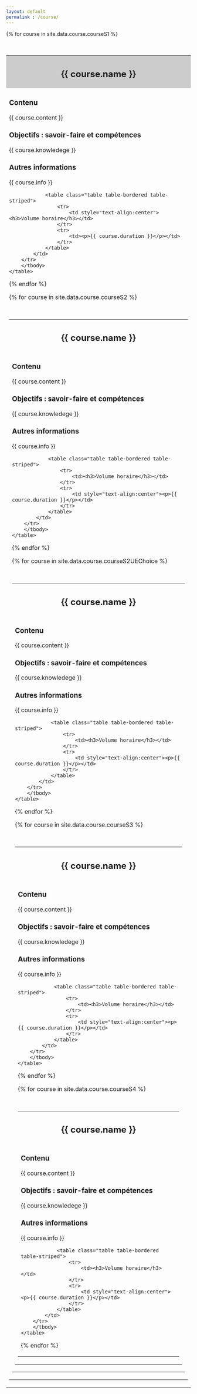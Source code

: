 ```yaml
---
layout: default
permalink : /course/
---
```


<div class="container" style="max-width:800px">

{% for course in site.data.course.courseS1 %}
	<span class="anchor" id="{{ course.id }}"></span>
	<table class="table table-bordered table-striped" style="margin-top:50px">
		<tbody>
		<tr style="background-color:#CCCCCC">
			<td style="text-align:center"><h2>{{ course.name }}</h2></td>
		</tr>
		<tr>
			<td>
				<h3>Contenu</h3>
				<p>{{ course.content }}</p>
				<h3>Objectifs : savoir-faire et compétences</h3>
				<p>{{ course.knowledege }}</p>
				<h3>Autres informations</h3>
				<p>{{ course.info }}</p>

				<table class="table table-bordered table-striped">
					<tr>
						<td style="text-align:center"><h3>Volume horaire</h3></td>
					</tr>
					<tr>
						<td><p>{{ course.duration }}</p></td>
					</tr>
				</table>
			</td>
		</tr>
		</tbody>
	</table>

{% endfor %}

{% for course in site.data.course.courseS2 %}
	<span class="anchor" id="{{ course.id }}"></span>
	<table class="table table-bordered table-striped" style="margin-top:50px">
		<tbody>
		<tr>
			<td style="text-align:center"><h2>{{ course.name }}</h2></td>
		</tr>
		<tr>
			<td>
				<h3>Contenu</h3>
				<p>{{ course.content }}</p>
				<h3>Objectifs : savoir-faire et compétences</h3>
				<p>{{ course.knowledege }}</p>
				<h3>Autres informations</h3>
				<p>{{ course.info }}</p>

				<table class="table table-bordered table-striped">
					<tr>
						<td><h3>Volume horaire</h3></td>
					</tr>
					<tr>
						<td style="text-align:center"><p>{{ course.duration }}</p></td>
					</tr>
				</table>
			</td>
		</tr>
		</tbody>
	</table>

{% endfor %}

{% for course in site.data.course.courseS2UEChoice %}
	<span class="anchor" id="{{ course.id }}"></span>
	<table class="table table-bordered table-striped" style="margin-top:50px">
		<tbody>
		<tr>
			<td style="text-align:center"><h2>{{ course.name }}</h2></td>
		</tr>
		<tr>
			<td>
				<h3>Contenu</h3>
				<p>{{ course.content }}</p>
				<h3>Objectifs : savoir-faire et compétences</h3>
				<p>{{ course.knowledege }}</p>
				<h3>Autres informations</h3>
				<p>{{ course.info }}</p>

				<table class="table table-bordered table-striped">
					<tr>
						<td><h3>Volume horaire</h3></td>
					</tr>
					<tr>
						<td style="text-align:center"><p>{{ course.duration }}</p></td>
					</tr>
				</table>
			</td>
		</tr>
		</tbody>
	</table>

{% endfor %}

{% for course in site.data.course.courseS3 %}
	<span class="anchor" id="{{ course.id }}"></span>
	<table class="table table-bordered table-striped" style="margin-top:50px">
		<tbody>
		<tr>
			<td style="text-align:center"><h2>{{ course.name }}</h2></td>
		</tr>
		<tr>
			<td>
				<h3>Contenu</h3>
				<p>{{ course.content }}</p>
				<h3>Objectifs : savoir-faire et compétences</h3>
				<p>{{ course.knowledege }}</p>
				<h3>Autres informations</h3>
				<p>{{ course.info }}</p>

				<table class="table table-bordered table-striped">
					<tr>
						<td><h3>Volume horaire</h3></td>
					</tr>
					<tr>
						<td style="text-align:center"><p>{{ course.duration }}</p></td>
					</tr>
				</table>
			</td>
		</tr>
		</tbody>
	</table>

{% endfor %}

{% for course in site.data.course.courseS4 %}
	<span class="anchor" id="{{ course.id }}"></span>
	<table class="table table-bordered table-striped" style="margin-top:50px">
		<tbody>
		<tr>
			<td style="text-align:center"><h2>{{ course.name }}</h2></td>
		</tr>
		<tr>
			<td>
				<h3>Contenu</h3>
				<p>{{ course.content }}</p>
				<h3>Objectifs : savoir-faire et compétences</h3>
				<p>{{ course.knowledege }}</p>
				<h3>Autres informations</h3>
				<p>{{ course.info }}</p>

				<table class="table table-bordered table-striped">
					<tr>
						<td><h3>Volume horaire</h3></td>
					</tr>
					<tr>
						<td style="text-align:center"><p>{{ course.duration }}</p></td>
					</tr>
				</table>
			</td>
		</tr>
		</tbody>
	</table>

{% endfor %}

</div>



<script>
$(document).ready(function() {
  //Calls the tocify method on your HTML div.
  $("#toc").tocify({ showEffect: "fadeIn" });
});
</script>